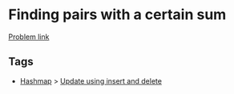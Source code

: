 # Finding pairs with a certain sum

[Problem link](https://leetcode.com/problems/finding-pairs-with-a-certain-sum)

## Tags

* [Hashmap](/README.md#Hashmap) > [Update using insert and delete](/README.md#Hashmap-Update_using_insert_and_delete)
